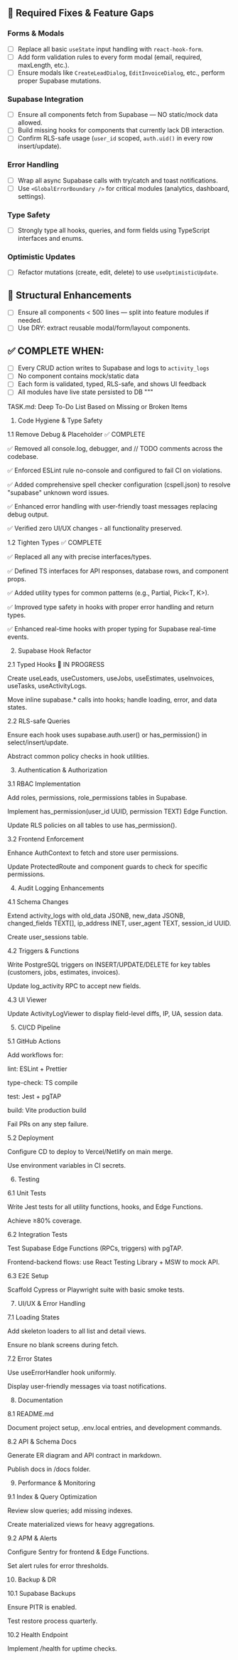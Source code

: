 ## 🔧 Required Fixes & Feature Gaps

### Forms & Modals
- [ ] Replace all basic `useState` input handling with `react-hook-form`.
- [ ] Add form validation rules to every form modal (email, required, maxLength, etc.).
- [ ] Ensure modals like `CreateLeadDialog`, `EditInvoiceDialog`, etc., perform proper Supabase mutations.

### Supabase Integration
- [ ] Ensure all components fetch from Supabase — NO static/mock data allowed.
- [ ] Build missing hooks for components that currently lack DB interaction.
- [ ] Confirm RLS-safe usage (`user_id` scoped, `auth.uid()` in every row insert/update).

### Error Handling
- [ ] Wrap all async Supabase calls with try/catch and toast notifications.
- [ ] Use `<GlobalErrorBoundary />` for critical modules (analytics, dashboard, settings).

### Type Safety
- [ ] Strongly type all hooks, queries, and form fields using TypeScript interfaces and enums.

### Optimistic Updates
- [ ] Refactor mutations (create, edit, delete) to use `useOptimisticUpdate`.

## 🧱 Structural Enhancements

- [ ] Ensure all components < 500 lines — split into feature modules if needed.
- [ ] Use DRY: extract reusable modal/form/layout components.

## ✅ COMPLETE WHEN:

- [ ] Every CRUD action writes to Supabase and logs to `activity_logs`
- [ ] No component contains mock/static data
- [ ] Each form is validated, typed, RLS-safe, and shows UI feedback
- [ ] All modules have live state persisted to DB
"""

TASK.md: Deep To-Do List Based on Missing or Broken Items

1. Code Hygiene & Type Safety

1.1 Remove Debug & Placeholder ✅ COMPLETE

✅ Removed all console.log, debugger, and // TODO comments across the codebase.

✅ Enforced ESLint rule no-console and configured to fail CI on violations.

✅ Added comprehensive spell checker configuration (cspell.json) to resolve "supabase" unknown word issues.

✅ Enhanced error handling with user-friendly toast messages replacing debug output.

✅ Verified zero UI/UX changes - all functionality preserved.

1.2 Tighten Types ✅ COMPLETE

✅ Replaced all any with precise interfaces/types.

✅ Defined TS interfaces for API responses, database rows, and component props.

✅ Added utility types for common patterns (e.g., Partial<T>, Pick<T, K>).

✅ Improved type safety in hooks with proper error handling and return types.

✅ Enhanced real-time hooks with proper typing for Supabase real-time events.

2. Supabase Hook Refactor

2.1 Typed Hooks 🔄 IN PROGRESS

Create useLeads, useCustomers, useJobs, useEstimates, useInvoices, useTasks, useActivityLogs.

Move inline supabase.* calls into hooks; handle loading, error, and data states.

2.2 RLS-safe Queries

Ensure each hook uses supabase.auth.user() or has_permission() in select/insert/update.

Abstract common policy checks in hook utilities.

3. Authentication & Authorization

3.1 RBAC Implementation

Add roles, permissions, role_permissions tables in Supabase.

Implement has_permission(user_id UUID, permission TEXT) Edge Function.

Update RLS policies on all tables to use has_permission().

3.2 Frontend Enforcement

Enhance AuthContext to fetch and store user permissions.

Update ProtectedRoute and component guards to check for specific permissions.

4. Audit Logging Enhancements

4.1 Schema Changes

Extend activity_logs with old_data JSONB, new_data JSONB, changed_fields TEXT[], ip_address INET, user_agent TEXT, session_id UUID.

Create user_sessions table.

4.2 Triggers & Functions

Write PostgreSQL triggers on INSERT/UPDATE/DELETE for key tables (customers, jobs, estimates, invoices).

Update log_activity RPC to accept new fields.

4.3 UI Viewer

Update ActivityLogViewer to display field-level diffs, IP, UA, session data.

5. CI/CD Pipeline

5.1 GitHub Actions

Add workflows for:

lint: ESLint + Prettier

type-check: TS compile

test: Jest + pgTAP

build: Vite production build

Fail PRs on any step failure.

5.2 Deployment

Configure CD to deploy to Vercel/Netlify on main merge.

Use environment variables in CI secrets.

6. Testing

6.1 Unit Tests

Write Jest tests for all utility functions, hooks, and Edge Functions.

Achieve ≥80% coverage.

6.2 Integration Tests

Test Supabase Edge Functions (RPCs, triggers) with pgTAP.

Frontend-backend flows: use React Testing Library + MSW to mock API.

6.3 E2E Setup

Scaffold Cypress or Playwright suite with basic smoke tests.

7. UI/UX & Error Handling

7.1 Loading States

Add skeleton loaders to all list and detail views.

Ensure no blank screens during fetch.

7.2 Error States

Use useErrorHandler hook uniformly.

Display user-friendly messages via toast notifications.

8. Documentation

8.1 README.md

Document project setup, .env.local entries, and development commands.

8.2 API & Schema Docs

Generate ER diagram and API contract in markdown.

Publish docs in /docs folder.

9. Performance & Monitoring

9.1 Index & Query Optimization

Review slow queries; add missing indexes.

Create materialized views for heavy aggregations.

9.2 APM & Alerts

Configure Sentry for frontend & Edge Functions.

Set alert rules for error thresholds.

10. Backup & DR

10.1 Supabase Backups

Ensure PITR is enabled.

Test restore process quarterly.

10.2 Health Endpoint

Implement /health for uptime checks.
